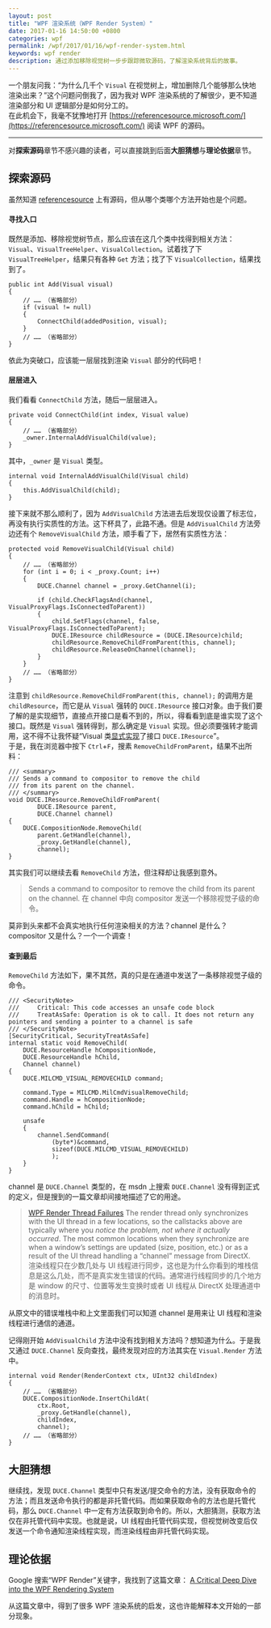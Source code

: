 ```yaml
---
layout: post
title: "WPF 渲染系统（WPF Render System）"
date: 2017-01-16 14:50:00 +0800
categories: wpf
permalink: /wpf/2017/01/16/wpf-render-system.html
keywords: wpf render
description: 通过添加移除视觉树一步步跟踪微软源码，了解渲染系统背后的故事。
---
```


一个朋友问我：“为什么几千个 `Visual` 在视觉树上，增加删除几个能够那么快地渲染出来？”这个问题问倒我了，因为我对 WPF 渲染系统的了解很少，更不知道渲染部分和 UI 逻辑部分是如何分工的。  
在此机会下，我毫不犹豫地打开 [https://referencesource.microsoft.com/](https://referencesource.microsoft.com/) 阅读 WPF 的源码。

---

对**探索源码**章节不感兴趣的读者，可以直接跳到后面**大胆猜想**与**理论依据**章节。



## 探索源码

虽然知道 [referencesource](https://referencesource.microsoft.com/) 上有源码，但从哪个类哪个方法开始也是个问题。

#### 寻找入口

既然是添加、移除视觉树节点，那么应该在这几个类中找得到相关方法：`Visual`、`VisualTreeHelper`、`VisualCollection`。试着找了下 `VisualTreeHelper`，结果只有各种 `Get` 方法；找了下 `VisualCollection`，结果找到了。

```CSharp
public int Add(Visual visual)
{
    // …… （省略部分）
    if (visual != null)
    {
        ConnectChild(addedPosition, visual);
    }
    // …… （省略部分）
}
```

依此为突破口，应该能一层层找到渲染 `Visual` 部分的代码吧！

#### 层层进入

我们看看 `ConnectChild` 方法，随后一层层进入。

```CSharp
private void ConnectChild(int index, Visual value)
{
    // …… （省略部分）
    _owner.InternalAddVisualChild(value);
}
```

其中，`_owner` 是 `Visual` 类型。

```CSharp
internal void InternalAddVisualChild(Visual child)
{
    this.AddVisualChild(child);
}
```

接下来就不那么顺利了，因为 `AddVisualChild` 方法进去后发现仅设置了标志位，再没有执行实质性的方法。这下杯具了，此路不通。但是 `AddVisualChild` 方法旁边还有个 `RemoveVisualChild` 方法，顺手看了下，居然有实质性方法：

```CSharp
protected void RemoveVisualChild(Visual child)
{
    // …… （省略部分）
    for (int i = 0; i < _proxy.Count; i++)
    {
        DUCE.Channel channel = _proxy.GetChannel(i);

        if (child.CheckFlagsAnd(channel, VisualProxyFlags.IsConnectedToParent))
        {
            child.SetFlags(channel, false, VisualProxyFlags.IsConnectedToParent);
            DUCE.IResource childResource = (DUCE.IResource)child;
            childResource.RemoveChildFromParent(this, channel);
            childResource.ReleaseOnChannel(channel);
        }
    }
    // …… （省略部分）
}
```

注意到 `childResource.RemoveChildFromParent(this, channel);` 的调用方是 `childResource`，而它是从 `Visual` 强转的 `DUCE.IResource` 接口对象。由于我们要了解的是实现细节，直接点开接口是看不到的，所以，得看看到底是谁实现了这个接口。既然是 `Visual` 强转得到，那么确定是 `Visual` 实现。但必须要强转才能调用，这不得不让我怀疑“Visual 类[显式实现](https://msdn.microsoft.com/en-us/library/ms173157.aspx)了接口 `DUCE.IResource`”。    
于是，我在浏览器中按下 `Ctrl`+`F`，搜素 `RemoveChildFromParent`，结果不出所料：

```CSharp
/// <summary>
/// Sends a command to compositor to remove the child
/// from its parent on the channel.
/// </summary>
void DUCE.IResource.RemoveChildFromParent(
        DUCE.IResource parent,
        DUCE.Channel channel)
{
    DUCE.CompositionNode.RemoveChild(
        parent.GetHandle(channel),
        _proxy.GetHandle(channel),
        channel);
}
```

其实我们可以继续去看 `RemoveChild` 方法，但注释却让我感到意外。

> Sends a command to compositor to remove the child from its parent on the channel.
> 在 channel 中向 compositor 发送一个移除视觉子级的命令。

莫非到头来都不会真实地执行任何渲染相关的方法？channel 是什么？compositor 又是什么？一个一个调查！

#### 查到最后

`RemoveChild` 方法如下，果不其然，真的只是在通道中发送了一条移除视觉子级的命令。

```CSharp
/// <SecurityNote>
///     Critical: This code accesses an unsafe code block
///     TreatAsSafe: Operation is ok to call. It does not return any pointers and sending a pointer to a channel is safe
/// </SecurityNote>
[SecurityCritical, SecurityTreatAsSafe]
internal static void RemoveChild(
    DUCE.ResourceHandle hCompositionNode,
    DUCE.ResourceHandle hChild,
    Channel channel)
{
    DUCE.MILCMD_VISUAL_REMOVECHILD command;

    command.Type = MILCMD.MilCmdVisualRemoveChild;
    command.Handle = hCompositionNode;
    command.hChild = hChild;

    unsafe
    {
        channel.SendCommand(
            (byte*)&command,
            sizeof(DUCE.MILCMD_VISUAL_REMOVECHILD)
            );
    }
}
```

channel 是 `DUCE.Channel` 类型的，在 msdn 上搜索 `DUCE.Channel` 没有得到正式的定义，但是搜到的一篇文章却间接地描述了它的用途。

> [WPF Render Thread Failures](https://blogs.msdn.microsoft.com/dsui_team/2013/11/18/wpf-render-thread-failures/)
> The render thread only synchronizes with the UI thread in a few locations, so the callstacks above are typically where you *notice the problem, not where it actually occurred*. The most common locations when they synchronize are when a window’s settings are updated (size, position, etc.) or as a result of the UI thread handling a “channel” message from DirectX.  
> 渲染线程只在少数几处与 UI 线程进行同步，这也是为什么你看到的堆栈信息是这么几处，而不是真实发生错误的代码。通常进行线程同步的几个地方是 window 的尺寸、位置等发生变换时或者 UI 线程从 DirectX 处理通道中的消息时。

从原文中的错误堆栈中和上文里面我们可以知道 channel 是用来让 UI 线程和渲染线程进行通信的通道。

记得刚开始 `AddVisualChild` 方法中没有找到相关方法吗？想知道为什么。于是我又通过 `DUCE.Channel` 反向查找，最终发现对应的方法其实在 `Visual.Render` 方法中。

```CSharp
internal void Render(RenderContext ctx, UInt32 childIndex)
{
    // …… （省略部分）
    DUCE.CompositionNode.InsertChildAt(
        ctx.Root,
        _proxy.GetHandle(channel),
        childIndex,
        channel);
    // …… （省略部分）
}
```

## 大胆猜想

继续找，发现 `DUCE.Channel` 类型中只有发送/提交命令的方法，没有获取命令的方法；而且发送命令执行的都是非托管代码。而如果获取命令的方法也是托管代码，那么 `DUCE.Channel` 中一定有方法获取到命令的。所以，大胆猜测，获取方法仅在非托管代码中实现。也就是说，UI 线程由托管代码实现，但视觉树改变后仅发送一个命令通知渲染线程实现，而渲染线程由非托管代码实现。

## 理论依据

Google 搜索“WPF Render”关键字，我找到了这篇文章：
[A Critical Deep Dive into the WPF Rendering System](https://jeremiahmorrill.wordpress.com/2011/02/14/a-critical-deep-dive-into-the-wpf-rendering-system/)

从这篇文章中，得到了很多 WPF 渲染系统的启发，这也许能解释本文开始的一部分现象。
